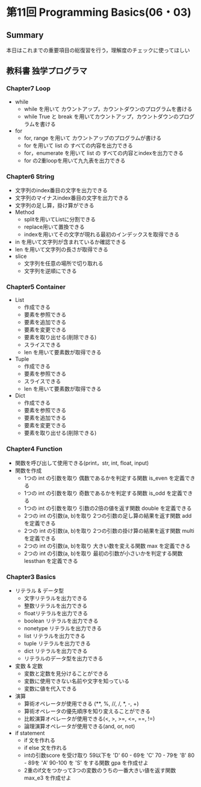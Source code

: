 # 第11回 Programming Basics(06・03)

## Summary

本日はこれまでの重要項目の総復習を行う，理解度のチェックに使ってほしい

## 教科書 独学プログラマ

### Chapter7 Loop 


- while 
  - while を用いて カウントアップ，カウントダウンのプログラムを書ける
  - while True と break を用いてカウントアップ，カウントダウンのプログラムを書ける
- for
  - for, range を用いて カウントアップのプログラムが書ける
  - for を用いて list の すべての内容を出力できる
  - for，enumerate を用いて list の すべての内容とindexを出力できる
  - for の2重loopを用いて九九表を出力できる

### Chapter6 String 

- 文字列のindex番目の文字を出力できる
- 文字列のマイナスindex番目の文字を出力できる
- 文字列の足し算，掛け算ができる
- Method
  - splitを用いてListに分割できる
  - replace用いて置換できる
  - indexを用いてその文字が現れる最初のインデックスを取得できる
- in を用いて文字列が含まれているか確認できる
- len を用いて文字列の長さが取得できる
- slice
  - 文字列を任意の場所で切り取れる
  - 文字列を逆順にできる

### Chapter5 Container

- List
  - 作成できる
  - 要素を参照できる
  - 要素を追加できる
  - 要素を変更できる
  - 要素を取り出せる(削除できる)
  - スライスできる
  - len を用いて要素数が取得できる
- Tuple
  - 作成できる
  - 要素を参照できる
  - スライスできる
  - len を用いて要素数が取得できる
- Dict
  - 作成できる
  - 要素を参照できる
  - 要素を追加できる
  - 要素を変更できる
  - 要素を取り出せる(削除できる)

### Chapter4 Function

- 関数を呼び出して使用できる(print，str, int, float, input)
- 関数を作成
  - 1つの int の引数を取り 偶数であるかを判定する関数 is_even を定義できる
  - 1つの int の引数を取り 奇数であるかを判定する関数 is_odd を定義できる
  - 1つの int の引数を取り 引数の2倍の値を返す関数 double を定義できる
  - 2つの int の引数(a, b)を取り 2つの引数の足し算の結果を返す関数 add を定義できる
  - 2つの int の引数(a, b)を取り 2つの引数の掛け算の結果を返す関数 multi を定義できる
  - 2つの int の引数(a, b)を取り 大きい数を変える関数 max を定義できる
  - 2つの int の引数(a, b)を取り 最初の引数が小さいかを判定する関数 lessthan を定義できる

### Chapter3 Basics

- リテラル & データ型
  - 文字リテラルを出力できる
  - 整数リテラルを出力できる
  - floatリテラルを出力できる
  - boolean リテラルを出力できる
  - nonetype リテラルを出力できる
  - list リテラルを出力できる
  - tuple リテラルを出力できる
  - dict リテラルを出力できる
  - リテラルのデータ型を出力できる
- 変数 & 定数
  - 変数と定数を見分けることができる
  - 変数に使用できない名前や文字を知っている
  - 変数に値を代入できる
- 演算
  - 算術オペレータが使用できる (**, %, //, /, *, -, +)
  - 算術オペレータの優先順序を知り変えることができる
  - 比較演算オペレータが使用できる(<, >, >=, <=, ==, !=)
  - 論理演算オペレータが使用できる(and, or, not)
- if statement
  - if 文を作れる
  - if else 文を作れる
  - intの引数score を受け取り 59以下を 'D' 60 - 69を 'C' 70 - 79を 'B' 80 - 89を 'A' 90-100 を 'S' をする関数 gpa を作成せよ
  - 2重のif文をつかって3つの変数のうちの一番大きい値を返す関数 max_e3 を作成せよ